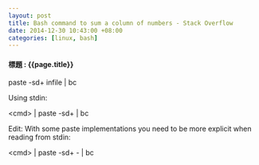 ```yaml
---
layout: post
title: Bash command to sum a column of numbers - Stack Overflow
date: 2014-12-30 10:43:00 +08:00
categories: [linux, bash]
---
```

#### 標題 : {{page.title}} ####

paste -sd+ infile | bc 

Using stdin: 

\<cmd\> | paste -sd+ | bc

Edit: With some paste implementations you need to be more explicit when reading from stdin: 

\<cmd\> | paste -sd+ - | bc
